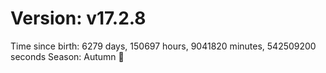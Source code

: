 # Version: v17.2.8
Time since birth: 6279 days, 150697 hours, 9041820 minutes, 542509200 seconds
Season: Autumn 🍁
